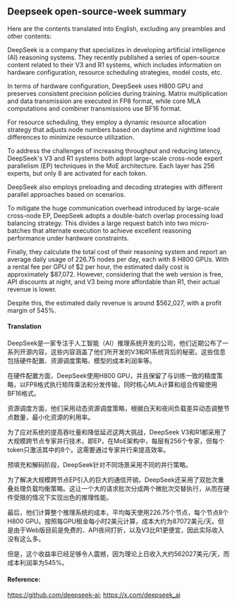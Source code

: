 ## Deepseek open-source-week summary

Here are the contents translated into English, excluding any preambles and other contents:

DeepSeek is a company that specializes in developing artificial intelligence (AI) reasoning systems. They recently published a series of open-source content related to their V3 and R1 systems, which includes information on hardware configuration, resource scheduling strategies, model costs, etc.

In terms of hardware configuration, DeepSeek uses H800 GPU and preserves consistent precision policies during training. Matrix multiplication and data transmission are executed in FP8 format, while core MLA computations and combiner transmissions use BF16 format.

For resource scheduling, they employ a dynamic resource allocation strategy that adjusts node numbers based on daytime and nighttime load differences to minimize resource utilization.

To address the challenges of increasing throughput and reducing latency, DeepSeek's V3 and R1 systems both adopt large-scale cross-node expert parallelism (EP) techniques in the MoE architecture. Each layer has 256 experts, but only 8 are activated for each token.

DeepSeek also employs preloading and decoding strategies with different parallel approaches based on scenarios.

To mitigate the huge communication overhead introduced by large-scale cross-node EP, DeepSeek adopts a double-batch overlap processing load balancing strategy. This divides a large request batch into two micro-batches that alternate execution to achieve excellent reasoning performance under hardware constraints.

Finally, they calculate the total cost of their reasoning system and report an average daily usage of 226.75 nodes per day, each with 8 H800 GPUs. With a rental fee per GPU of $2 per hour, the estimated daily cost is approximately $87,072. However, considering that the web version is free, API discounts at night, and V3 being more affordable than R1, their actual revenue is lower.

Despite this, the estimated daily revenue is around $562,027, with a profit margin of 545%.

#### Translation 

DeepSeek是一家专注于人工智能（AI）推理系统开发的公司，他们近期公布了一系列开源内容，这些内容涵盖了他们所开发的V3和R1系统背后的秘密。这些信息包括硬件配置、资源调度策略、模型的成本利润率等。

在硬件配置方面，DeepSeek使用H800 GPU，并且保留了与训练一致的精度策略，以FP8格式执行矩阵乘法和分发传输，同时核心MLA计算和组合传输使用BF16格式。 

资源调度方面，他们采用动态资源调度策略，根据白天和夜间负载差异动态调整节点数量，最小化资源的利用率。

为了应对系统的提高吞吐量和降低延迟这两大挑战，DeepSeek V3和R1都采用了大规模跨节点专家并行技术，即EP，在MoE架构中，每层有256个专家，但每个token只激活其中的8个。这需要通过专家并行来提高效率。

预填充和解码阶段，DeepSeek针对不同场景采用不同的并行策略。 

为了解决大规模跨节点EP引入的巨大的通信开销，DeepSeek还采用了双批次重叠处理负载均衡策略。这让一个大的请求批次分成两个微批次交替执行，从而在硬件受限的情况下实现出色的推理性能。

最后，他们计算整个推理系统的成本，平均每天使用226.75个节点，每个节点8个H800 GPU。按照每GPU租金每小时2美元计算，成本大约为87072美元/天。但是由于Web版目前是免费的、API夜间打折，以及V3比R1更便宜，因此实际收入没有这么多。

但是，这个收益率已经足够令人震撼，因为理论上日收入大约562027美元/天，而成本利润率为545%。

#### Reference: 

https://github.com/deepseek-ai; https://x.com/deepseek_ai